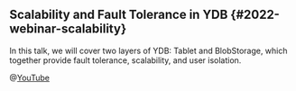 ## Scalability and Fault Tolerance in YDB {#2022-webinar-scalability}

In this talk, we will cover two layers of YDB: Tablet and BlobStorage, which together provide fault tolerance, scalability, and user isolation.

@[YouTube](https://www.youtube.com/watch?v=eYpyKXihGaY)